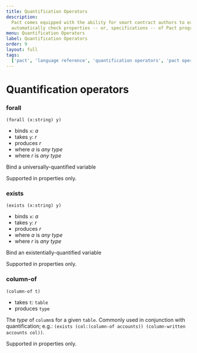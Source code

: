 ```yaml
---
title: Quantification Operators
description:
  Pact comes equipped with the ability for smart contract authors to express and
  automatically check properties -- or, specifications -- of Pact programs.
menu: Quantification Operators
label: Quantification Operators
order: 9
layout: full
tags:
  ['pact', 'language reference', 'quantification operators', 'pact operators']
---
```


# Quantification operators

### forall

```pact
(forall (x:string) y)
```

- binds `x`: _a_
- takes `y`: _r_
- produces _r_
- where _a_ is _any type_
- where _r_ is _any type_

Bind a universally-quantified variable

Supported in properties only.

### exists

```pact
(exists (x:string) y)
```

- binds `x`: _a_
- takes `y`: _r_
- produces _r_
- where _a_ is _any type_
- where _r_ is _any type_

Bind an existentially-quantified variable

Supported in properties only.

### column-of

```pact
(column-of t)
```

- takes `t`: `table`
- produces `type`

The _type_ of `column`s for a given `table`. Commonly used in conjunction with
quantification; e.g.:
`(exists (col:(column-of accounts)) (column-written accounts col))`.

Supported in properties only.
